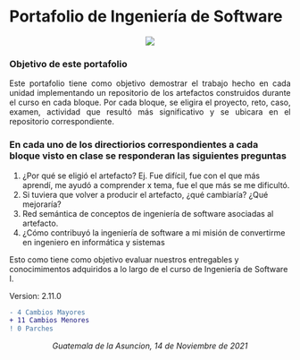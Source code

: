 # Portafolio de Ingeniería de Software
<div align="center">
 <img src= "https://i.imgur.com/3bc97R1.png">
</div>

### Objetivo de este portafolio
<div style="text-align:justify"> Este portafolio tiene como objetivo demostrar el trabajo hecho en cada unidad implementando un repositorio de los artefactos construidos durante el curso en cada bloque. Por cada bloque, se eligira el proyecto, reto, caso, examen, actividad que resultó más significativo y se ubicara en el repositorio correspondiente.</div>

### En cada uno de los directiorios correspondientes a cada bloque visto en clase se responderan las siguientes preguntas
 1. ¿Por qué se eligió el artefacto? Ej. Fue difícil, fue con el que más aprendí, me ayudó a comprender x tema, fue el que más se me dificultó.
 2. Si tuviera que volver a producir el artefacto, ¿qué cambiaría? ¿Qué mejoraría?
 3. Red semántica de conceptos de ingeniería de software asociadas al artefacto.
 4. ¿Cómo contribuyó la ingeniería de software a mi misión de convertirme en ingeniero en informática y sistemas


Esto como tiene como objetivo evaluar nuestros entregables y conocimimentos adquiridos a lo largo de el curso de Ingeniería de Software I.

Version: 2.11.0
```diff
- 4 Cambios Mayores
+ 11 Cambios Menores
! 0 Parches
```

*<p align="center"> Guatemala de la Asuncion, 14 de Noviembre de 2021</p>*

